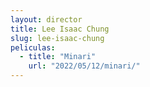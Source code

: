 ```yaml
---
layout: director
title: Lee Isaac Chung
slug: lee-isaac-chung
peliculas:
  - title: "Minari"
    url: "2022/05/12/minari/"
---
```

